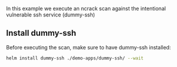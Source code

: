 In this example we execute an ncrack scan against the intentional vulnerable ssh service (dummy-ssh)

## Install dummy-ssh

Before executing the scan, make sure to have dummy-ssh installed:

```bash
helm install dummy-ssh ./demo-apps/dummy-ssh/ --wait
```



